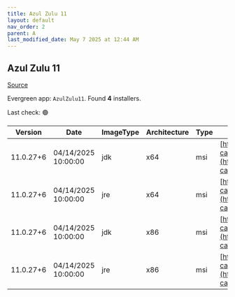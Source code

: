```yaml
---
title: Azul Zulu 11
layout: default
nav_order: 2
parent: A
last_modified_date: May 7 2025 at 12:44 AM
---
```


## Azul Zulu 11

[Source](https://www.azul.com/downloads/#zulu)

Evergreen app: `AzulZulu11`. Found **4** installers.

Last check: 🟢

| Version   | Date                | ImageType | Architecture | Type | URI                                                                                                                                            |
| --------- | ------------------- | --------- | ------------ | ---- | ---------------------------------------------------------------------------------------------------------------------------------------------- |
| 11.0.27+6 | 04/14/2025 10:00:00 | jdk       | x64          | msi  | [https://cdn.azul.com/zulu/bin/zulu11.80.21-ca-jdk11.0.27-win_x64.msi](https://cdn.azul.com/zulu/bin/zulu11.80.21-ca-jdk11.0.27-win_x64.msi)   |
| 11.0.27+6 | 04/14/2025 10:00:00 | jre       | x64          | msi  | [https://cdn.azul.com/zulu/bin/zulu11.80.21-ca-jre11.0.27-win_x64.msi](https://cdn.azul.com/zulu/bin/zulu11.80.21-ca-jre11.0.27-win_x64.msi)   |
| 11.0.27+6 | 04/14/2025 10:00:00 | jdk       | x86          | msi  | [https://cdn.azul.com/zulu/bin/zulu11.80.21-ca-jdk11.0.27-win_i686.msi](https://cdn.azul.com/zulu/bin/zulu11.80.21-ca-jdk11.0.27-win_i686.msi) |
| 11.0.27+6 | 04/14/2025 10:00:00 | jre       | x86          | msi  | [https://cdn.azul.com/zulu/bin/zulu11.80.21-ca-jre11.0.27-win_i686.msi](https://cdn.azul.com/zulu/bin/zulu11.80.21-ca-jre11.0.27-win_i686.msi) |
